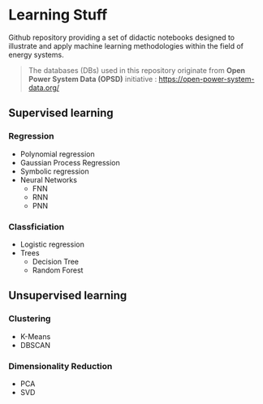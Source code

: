 # Learning Stuff

Github repository providing a set of didactic notebooks designed to illustrate and apply machine learning methodologies within the field of energy systems.

> The databases (DBs) used in this repository originate from **Open Power System Data (OPSD)** initiative : https://open-power-system-data.org/

## Supervised learning

### Regression

* Polynomial regression
* Gaussian Process Regression
* Symbolic regression
* Neural Networks
    * FNN
    * RNN
    * PNN

### Classficiation

* Logistic regression
* Trees
    * Decision Tree
    * Random Forest

## Unsupervised learning

### Clustering

* K-Means
* DBSCAN

### Dimensionality Reduction

* PCA
* SVD